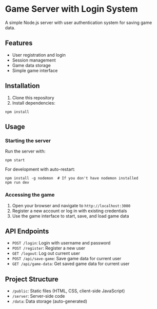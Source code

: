 # Game Server with Login System

A simple Node.js server with user authentication system for saving game data.

## Features

- User registration and login
- Session management
- Game data storage
- Simple game interface

## Installation

1. Clone this repository
2. Install dependencies:
```
npm install
```

## Usage

### Starting the server

Run the server with:
```
npm start
```

For development with auto-restart:
```
npm install -g nodemon  # If you don't have nodemon installed
npm run dev
```

### Accessing the game

1. Open your browser and navigate to `http://localhost:3000`
2. Register a new account or log in with existing credentials
3. Use the game interface to start, save, and load game data

## API Endpoints

- `POST /login`: Login with username and password
- `POST /register`: Register a new user
- `GET /logout`: Log out current user
- `POST /api/save-game`: Save game data for current user
- `GET /api/game-data`: Get saved game data for current user

## Project Structure

- `/public`: Static files (HTML, CSS, client-side JavaScript)
- `/server`: Server-side code
- `/data`: Data storage (auto-generated) 